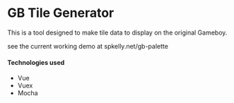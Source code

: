 # GB Tile Generator

This is a tool designed to make tile data to display on the original Gameboy. 

see the current working demo at spkelly.net/gb-palette

#### Technologies used 
- Vue
- Vuex
- Mocha
